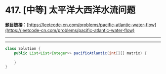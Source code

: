 # 417. [中等] 太平洋大西洋水流问题

**题目链接：**[https://leetcode-cn.com/problems/pacific-atlantic-water-flow](https://leetcode-cn.com/problems/pacific-atlantic-water-flow)

---

<Cards card="leetcode_417_pacific-atlantic-water-flow"></Cards>

---

```java
class Solution {
    public List<List<Integer>> pacificAtlantic(int[][] matrix) {
        
    }
}
```